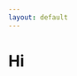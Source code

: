 ```yaml
---
layout: default
---
```

<html>
  <head>
    <title>R Code Studios</title>
  </head>
  <body>
    <h1>Hi</h1>
  </body>
</html>
